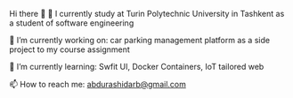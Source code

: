 Hi there 👋
💼 I currently study at Turin Polytechnic University in Tashkent as a student of software engineering

🔭 I’m currently working on: car parking management platform as a side project to my course assignment  

🌱 I’m currently learning: Swfit UI, Docker Containers, IoT tailored web

📫 How to reach me: abdurashidarb@gmail.com
